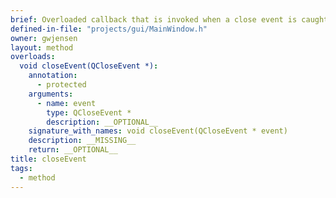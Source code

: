 ```yaml
---
brief: Overloaded callback that is invoked when a close event is caught.
defined-in-file: "projects/gui/MainWindow.h"
owner: gwjensen
layout: method
overloads:
  void closeEvent(QCloseEvent *):
    annotation:
      - protected
    arguments:
      - name: event
        type: QCloseEvent *
        description: __OPTIONAL__
    signature_with_names: void closeEvent(QCloseEvent * event)
    description: __MISSING__
    return: __OPTIONAL__
title: closeEvent
tags:
  - method
---
```

